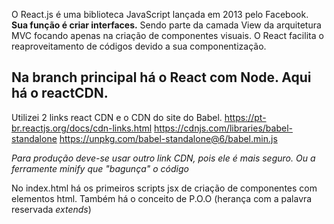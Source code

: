 O React.js é uma biblioteca JavaScript  lançada em 2013 pelo Facebook. **Sua função é criar interfaces.** Sendo parte da camada View da arquitetura MVC focando apenas na criação de componentes visuais. O React facilita o reaproveitamento de códigos devido a sua componentização.

## Na branch principal há o React com Node. Aqui há o reactCDN.
Utilizei 2 links react CDN e o CDN do site do Babel.
https://pt-br.reactjs.org/docs/cdn-links.html
https://cdnjs.com/libraries/babel-standalone
https://unpkg.com/babel-standalone@6/babel.min.js

*Para produção deve-se usar outro link CDN, pois ele é mais seguro. Ou a ferramente minify que "bagunça" o código*

No index.html há os primeiros scripts jsx de criação de componentes com elementos html.
Também há o conceito de P.O.O (herança com a palavra reservada _extends_)




















